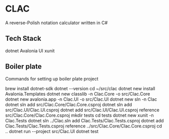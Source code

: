 # CLAC

A reverse-Polish notation calculator written in C#


## Tech Stack

dotnet
Avalonia UI
xunit


## Boiler plate

Commands for setting up boiler plate project

brew install dotnet-sdk
dotnet --version
cd ~/src/clac
dotnet new install Avalonia.Templates
dotnet new classlib -n Clac.Core -o src/Clac.Core
dotnet new avalonia.app -n Clac.UI -o src/Clac.UI
dotnet new sln -n Clac
dotnet sln add src/Clac.Core/Clac.Core.csproj
dotnet sln add src/Clac.UI/Clac.UI.csproj
dotnet add src/Clac.UI/Clac.UI.csproj reference src/Clac.Core/Clac.Core.csproj
mkdir tests
cd tests
dotnet new xunit -n Clac.Tests
dotnet sln ../Clac.sln add Clac.Tests/Clac.Tests.csproj
dotnet add Clac.Tests/Clac.Tests.csproj reference ../src/Clac.Core/Clac.Core.csproj
cd ..
dotnet run --project src/Clac.UI
dotnet test